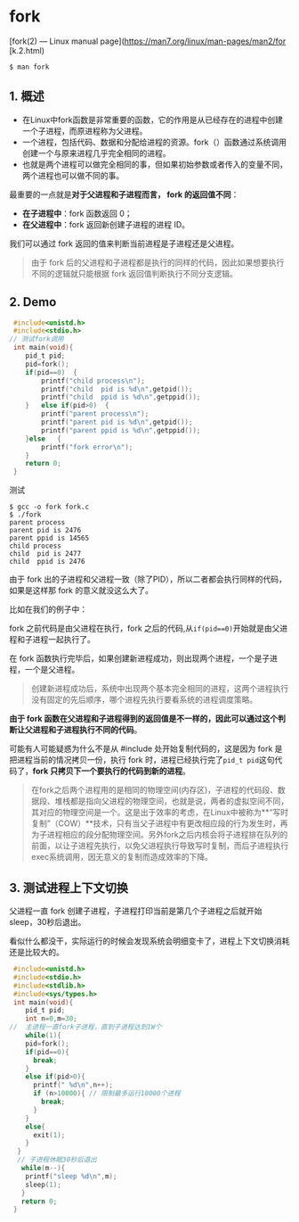 # fork



[fork(2) — Linux manual page](https://man7.org/linux/man-pages/man2/for
[k.2.html)

```shell
$ man fork
```



## 1. 概述

* 在Linux中fork函数是非常重要的函数，它的作用是从已经存在的进程中创建一个子进程，而原进程称为父进程。
* 一个进程，包括代码、数据和分配给进程的资源。fork（）函数通过系统调用创建一个与原来进程几乎完全相同的进程。
* 也就是两个进程可以做完全相同的事，但如果初始参数或者传入的变量不同，两个进程也可以做不同的事。

最重要的一点就是**对于父进程和子进程而言， fork 的返回值不同**：

* **在子进程中**：fork 函数返回 0；
* **在父进程中**：fork 返回新创建子进程的进程 ID。

我们可以通过 fork 返回的值来判断当前进程是子进程还是父进程。

> 由于 fork 后的父进程和子进程都是执行的同样的代码，因此如果想要执行不同的逻辑就只能根据 fork 返回值判断执行不同分支逻辑。



## 2. Demo

```c
 #include<unistd.h>
 #include<stdio.h>
// 测试fork调用
 int main(void){
 	pid_t pid;
 	pid=fork();
 	if(pid==0)	{
 		printf("child process\n");
 		printf("child  pid is %d\n",getpid());
 		printf("child  ppid is %d\n",getppid());
 	}	else if(pid>0)	{
 		printf("parent process\n");
 		printf("parent pid is %d\n",getpid());
 		printf("parent ppid is %d\n",getppid());
 	}else	{
 		printf("fork error\n");
 	}
 	return 0;
 }
```

测试

```shell
$ gcc -o fork fork.c
$ ./fork
parent process
parent pid is 2476
parent ppid is 14565
child process
child  pid is 2477
child  ppid is 2476
```

由于 fork 出的子进程和父进程一致（除了PID），所以二者都会执行同样的代码，如果是这样那 fork 的意义就没这么大了。



比如在我们的例子中：

fork 之前代码是由父进程在执行，fork 之后的代码,从`if(pid==0)`开始就是由父进程和子进程一起执行了。

在 fork 函数执行完毕后，如果创建新进程成功，则出现两个进程，一个是子进程，一个是父进程。

> 创建新进程成功后，系统中出现两个基本完全相同的进程，这两个进程执行没有固定的先后顺序，哪个进程先执行要看系统的进程调度策略。

**由于 fork 函数在父进程和子进程得到的返回值是不一样的，因此可以通过这个判断让父进程和子进程执行不同的代码**。

可能有人可能疑惑为什么不是从 #include 处开始复制代码的，这是因为 fork 是把进程当前的情况拷贝一份，执行 fork 时，进程已经执行完了`pid_t pid`这句代码了，**fork 只拷贝下一个要执行的代码到新的进程**。

> 在fork之后两个进程用的是相同的物理空间(内存区)，子进程的代码段、数据段、堆栈都是指向父进程的物理空间，也就是说，两者的虚拟空间不同，其对应的物理空间是一个。这是出于效率的考虑，在Linux中被称为**“写时复制”（COW）**技术，只有当父子进程中有更改相应段的行为发生时，再为子进程相应的段分配物理空间。另外fork之后内核会将子进程排在队列的前面，以让子进程先执行，以免父进程执行导致写时复制，而后子进程执行exec系统调用，因无意义的复制而造成效率的下降。



## 3. 测试进程上下文切换

父进程一直 fork 创建子进程，子进程打印当前是第几个子进程之后就开始 sleep，30秒后退出。

看似什么都没干，实际运行的时候会发现系统会明细变卡了，进程上下文切换消耗还是比较大的。

```c
 #include<unistd.h>
 #include<stdio.h>
 #include<stdlib.h>
 #include<sys/types.h>
 int main(void){
 	pid_t pid;
 	int n=0,m=30;
// 	主进程一直fork子进程，直到子进程达到1W个
 	while(1){
    pid=fork();
    if(pid==0){
      break;
    }
    else if(pid>0){
      printf(" %d\n",n++);
      if (n>10000){ // 限制最多运行10000个进程
        break;
      }
    }
    else{
      exit(1);
    }
  }
  // 子进程休眠30秒后退出
   while(m--){
    printf("sleep %d\n",m);
    sleep(1);
   }
   return 0;
 }
```

